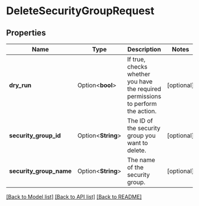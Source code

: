 # DeleteSecurityGroupRequest

## Properties

Name | Type | Description | Notes
------------ | ------------- | ------------- | -------------
**dry_run** | Option<**bool**> | If true, checks whether you have the required permissions to perform the action. | [optional]
**security_group_id** | Option<**String**> | The ID of the security group you want to delete. | [optional]
**security_group_name** | Option<**String**> | The name of the security group. | [optional]

[[Back to Model list]](../README.md#documentation-for-models) [[Back to API list]](../README.md#documentation-for-api-endpoints) [[Back to README]](../README.md)


